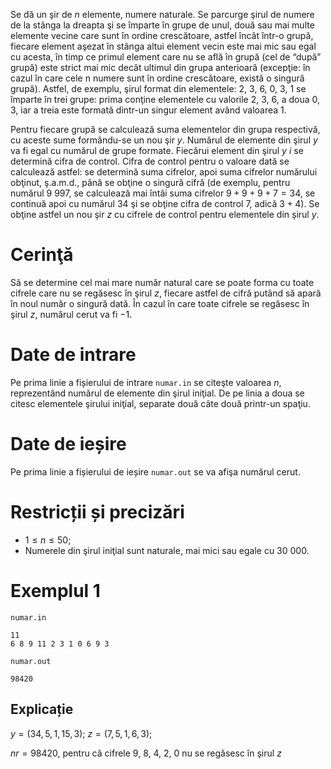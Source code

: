 Se dă un şir de $n$ elemente, numere naturale. Se parcurge şirul de numere de la stânga la dreapta şi se împarte în grupe de unul, două sau mai multe elemente vecine care sunt în ordine crescătoare, astfel încât într-o grupă, fiecare element aşezat în stânga altui element vecin este mai mic sau egal cu acesta, în timp ce primul element care nu se află în grupă (cel de “după” grupă) este strict mai mic decât ultimul din grupa anterioară (excepţie: în cazul în care cele n numere sunt în ordine crescătoare, există o singură grupă). Astfel, de exemplu, şirul format din elementele: $2$, $3$, $6$, $0$, $3$, $1$ se împarte în trei grupe: prima conţine elementele cu valorile $2$, $3$, $6$, a doua $0$, $3$, iar a treia este formată dintr-un singur element având valoarea $1$.

Pentru fiecare grupă se calculează suma elementelor din grupa respectivă, cu aceste sume formându-se un nou şir $y$. Numărul de elemente din şirul $y$ va fi egal cu numărul de grupe formate. Fiecărui element din şirul $y \ i$ se determină cifra de control. Cifra de control pentru o valoare dată se calculează astfel: se determină suma cifrelor, apoi suma cifrelor numărului obţinut, ş.a.m.d., până se obţine o singură cifră (de exemplu, pentru numărul $9 \ 997$, se calculează mai întâi suma cifrelor $9+9+9+7=34$, se continuă apoi cu numărul $34$ şi se obţine cifra de control $7$, adică $3+4$). Se obţine astfel un nou şir $z$ cu cifrele de control pentru elementele din şirul $y$. 

# Cerinţă

Să se determine cel mai mare număr natural care se poate forma cu toate cifrele care nu se regăsesc în şirul $z$, fiecare astfel de cifră putând să apară în noul număr o singură dată. În cazul în care toate cifrele se regăsesc în şirul $z$, numărul cerut va fi $-1$.

# Date de intrare

Pe prima linie a fișierului de intrare `numar.in` se citeşte valoarea $n$, reprezentând numărul de elemente din şirul iniţial. De pe linia a doua se citesc elementele şirului iniţial, separate două câte două printr-un spaţiu.

# Date de ieșire

Pe prima linie a fișierului de ieșire `numar.out` se va afişa numărul cerut.

# Restricții și precizări

* $1 \leq n \leq 50$;
* Numerele din şirul iniţial sunt naturale, mai mici sau egale cu $30 \ 000$.


# Exemplul 1

`numar.in`
```
11
6 8 9 11 2 3 1 0 6 9 3
```

`numar.out`
```
98420
```

## Explicație

$y=(34,5,1,15,3)$; $z=(7,5,1,6,3)$;

$nr=98420$, pentru că cifrele $9$, $8$, $4$, $2$, $0$ nu se regăsesc în şirul $z$ 